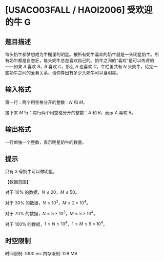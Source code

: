 # [USACO03FALL / HAOI2006] 受欢迎的牛 G

## 题目描述

每头奶牛都梦想成为牛棚里的明星。被所有奶牛喜欢的奶牛就是一头明星奶牛。所有奶牛都是自恋狂，每头奶牛总是喜欢自己的。奶牛之间的“喜欢”是可以传递的——如果 $A$ 喜欢 $B$，$B$ 喜欢 $C$，那么 $A$ 也喜欢 $C$。牛栏里共有 $N$ 头奶牛，给定一些奶牛之间的爱慕关系，请你算出有多少头奶牛可以当明星。

## 输入格式

第一行：两个用空格分开的整数：$N$ 和 $M$。

接下来 $M$ 行：每行两个用空格分开的整数：$A$ 和 $B$，表示 $A$ 喜欢 $B$。


## 输出格式

一行单独一个整数，表示明星奶牛的数量。


## 提示

只有 $3$ 号奶牛可以做明星。

【数据范围】

对于 $10\%$ 的数据，$N\le20$，$M\le50$。

对于 $30\%$ 的数据，$N\le10^3$，$M\le2\times 10^4$。

对于 $70\%$ 的数据，$N\le5\times 10^3$，$M\le5\times 10^4$。

对于 $100\%$ 的数据，$1\le N\le10^4$，$1\le M\le5\times 10^4$。

## 时空限制

时间限制: 1000 ms
内存限制: 128 MB
